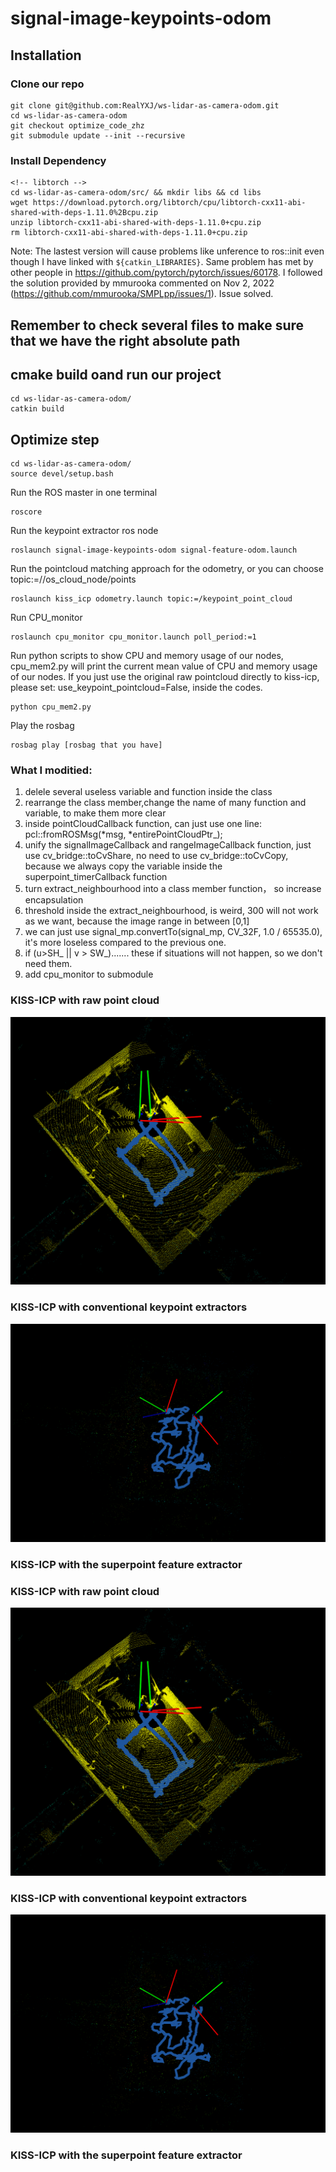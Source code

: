 # signal-image-keypoints-odom

## Installation

### Clone our repo
```
git clone git@github.com:RealYXJ/ws-lidar-as-camera-odom.git
cd ws-lidar-as-camera-odom
git checkout optimize_code_zhz
git submodule update --init --recursive

```

### Install Dependency
```
<!-- libtorch -->
cd ws-lidar-as-camera-odom/src/ && mkdir libs && cd libs
wget https://download.pytorch.org/libtorch/cpu/libtorch-cxx11-abi-shared-with-deps-1.11.0%2Bcpu.zip
unzip libtorch-cxx11-abi-shared-with-deps-1.11.0+cpu.zip
rm libtorch-cxx11-abi-shared-with-deps-1.11.0+cpu.zip
```
Note: The lastest version will cause problems like unference to ros::init even though I have linked with `${catkin_LIBRARIES}`. Same problem has met by other people in https://github.com/pytorch/pytorch/issues/60178. I followed the solution provided by mmurooka commented on Nov 2, 2022 (https://github.com/mmurooka/SMPLpp/issues/1). Issue solved.

## Remember to check several files to make sure that we have the right absolute path

## cmake build oand run our project
```
cd ws-lidar-as-camera-odom/
catkin build
```


## Optimize step 
```
cd ws-lidar-as-camera-odom/
source devel/setup.bash
```

Run the ROS master in one terminal 
```
roscore
```

Run the keypoint extractor ros node
```
roslaunch signal-image-keypoints-odom signal-feature-odom.launch
```
Run the pointcloud matching approach for the odometry, or you can choose topic:=//os_cloud_node/points

```
roslaunch kiss_icp odometry.launch topic:=/keypoint_point_cloud
```

Run CPU_monitor

```
roslaunch cpu_monitor cpu_monitor.launch poll_period:=1
```

Run python scripts to show CPU and memory usage of our nodes, cpu_mem2.py will print the current mean value of CPU and memory usage of our nodes. If you just use the original raw pointcloud directly to kiss-icp, please set: use_keypoint_pointcloud=False, inside the codes.

```
python cpu_mem2.py 
```

Play the rosbag

```
rosbag play [rosbag that you have]
```

### What I moditied:
1. delele several useless variable and function inside the class
1. rearrange the class member,change the name of many function and variable, to make them more clear
2. inside pointCloudCallback function, can just use one line: pcl::fromROSMsg(*msg, *entirePointCloudPtr_);
3. unify the signalImageCallback and rangeImageCallback function, just use cv_bridge::toCvShare, no need to use cv_bridge::toCvCopy, because we always copy the variable inside the superpoint_timerCallback function
4. turn extract_neighbourhood into a class member function， so increase encapsulation
5. threshold inside the extract_neighbourhood, is weird, 300 will not work as we want, because the image range in between [0,1]
6. we can just use signal_mp.convertTo(signal_mp, CV_32F, 1.0 / 65535.0), it's more loseless compared to the previous one.
7. if (u>SH_ || v > SW_)....... these if situations will not happen, so we don't need them.
8. add cpu_monitor to submodule


### KISS-ICP with raw point cloud

![](./imgs/kiss-icp-raw.png)

### KISS-ICP with conventional keypoint extractors

![](./imgs/kiss-icp-a.png)

### KISS-ICP with the superpoint feature extractor




### KISS-ICP with raw point cloud

![](./imgs/kiss-icp-raw.png)

### KISS-ICP with conventional keypoint extractors

![](./imgs/kiss-icp-a.png)

### KISS-ICP with the superpoint feature extractor

